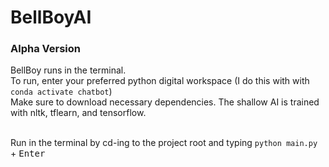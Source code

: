 # BellBoyAI
### Alpha Version
BellBoy runs in the terminal. <br />
To run, enter your preferred python digital workspace (I do this with with `conda activate chatbot`)<br />
Make sure to download necessary dependencies. The shallow AI is trained with nltk, tflearn, and tensorflow.<br/><br />

Run in the terminal by cd-ing to the project root and typing `python main.py` + <kbd>Enter</kbd>
